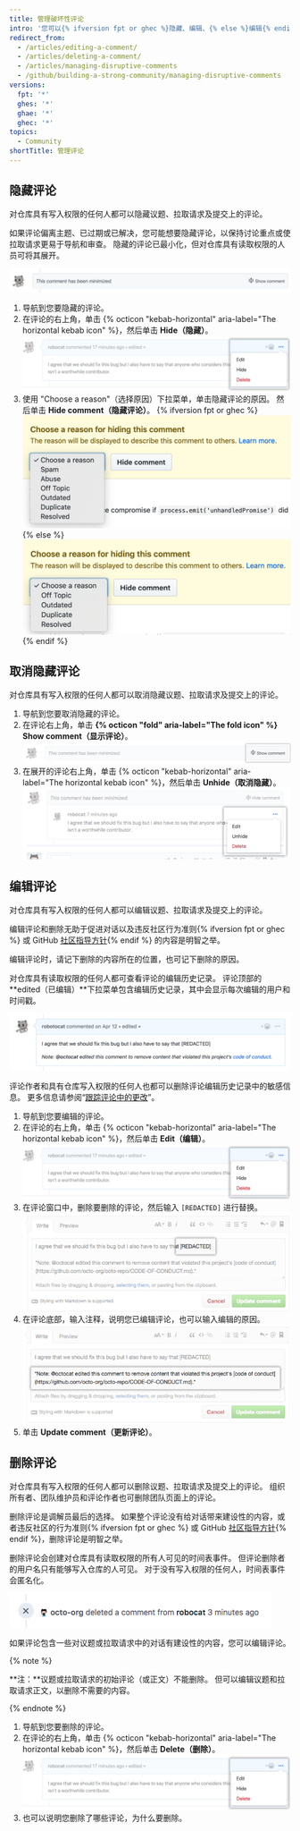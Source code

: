 ```yaml
---
title: 管理破坏性评论
intro: '您可以{% ifversion fpt or ghec %}隐藏、编辑、{% else %}编辑{% endif %}或删除对议题、拉取请求和提交的评论。'
redirect_from:
  - /articles/editing-a-comment/
  - /articles/deleting-a-comment/
  - /articles/managing-disruptive-comments
  - /github/building-a-strong-community/managing-disruptive-comments
versions:
  fpt: '*'
  ghes: '*'
  ghae: '*'
  ghec: '*'
topics:
  - Community
shortTitle: 管理评论
---
```


## 隐藏评论

对仓库具有写入权限的任何人都可以隐藏议题、拉取请求及提交上的评论。

如果评论偏离主题、已过期或已解决，您可能想要隐藏评论，以保持讨论重点或使拉取请求更易于导航和审查。 隐藏的评论已最小化，但对仓库具有读取权限的人员可将其展开。

![最小化的评论](/assets/images/help/repository/hidden-comment.png)

1. 导航到您要隐藏的评论。
2. 在评论的右上角，单击 {% octicon "kebab-horizontal" aria-label="The horizontal kebab icon" %}，然后单击 **Hide（隐藏）**。 ![显示编辑、隐藏、删除选项的水平烤肉串图标和评论调解菜单](/assets/images/help/repository/comment-menu.png)
3. 使用 "Choose a reason"（选择原因）下拉菜单，单击隐藏评论的原因。 然后单击 **Hide comment（隐藏评论）**。
  {% ifversion fpt or ghec %}
  ![选择隐藏评论的原因下拉菜单](/assets/images/help/repository/choose-reason-for-hiding-comment.png)
  {% else %}
  ![选择隐藏评论的原因下拉菜单](/assets/images/help/repository/choose-reason-for-hiding-comment-ghe.png)
  {% endif %}

## 取消隐藏评论

对仓库具有写入权限的任何人都可以取消隐藏议题、拉取请求及提交上的评论。

1. 导航到您要取消隐藏的评论。
2. 在评论右上角，单击 **{% octicon "fold" aria-label="The fold icon" %} Show comment（显示评论）**。 ![显示评论文本](/assets/images/help/repository/hidden-comment-show.png)
3. 在展开的评论右上角，单击 {% octicon "kebab-horizontal" aria-label="The horizontal kebab icon" %}，然后单击 **Unhide（取消隐藏）**。 ![显示编辑、取消隐藏、删除选项的水平烤肉串图标和评论调解菜单](/assets/images/help/repository/comment-menu-hidden.png)

## 编辑评论

对仓库具有写入权限的任何人都可以编辑议题、拉取请求及提交上的评论。

编辑评论和删除无助于促进对话以及违反社区行为准则{% ifversion fpt or ghec %} 或 GitHub [社区指导方针](/free-pro-team@latest/github/site-policy/github-community-guidelines){% endif %} 的内容是明智之举。

编辑评论时，请记下删除的内容所在的位置，也可记下删除的原因。

对仓库具有读取权限的任何人都可查看评论的编辑历史记录。 评论顶部的 **edited（已编辑）**下拉菜单包含编辑历史记录，其中会显示每次编辑的用户和时间戳。

![添加了表示内容编辑过的注释的评论](/assets/images/help/repository/content-redacted-comment.png)

评论作者和具有仓库写入权限的任何人也都可以删除评论编辑历史记录中的敏感信息。 更多信息请参阅“[跟踪评论中的更改](/communities/moderating-comments-and-conversations/tracking-changes-in-a-comment)”。

1. 导航到您要编辑的评论。
2. 在评论的右上角，单击 {% octicon "kebab-horizontal" aria-label="The horizontal kebab icon" %}，然后单击 **Edit（编辑）**。 ![显示编辑、隐藏、删除和报告选项的水平烤肉串图标和评论调解菜单](/assets/images/help/repository/comment-menu.png)
3. 在评论窗口中，删除要删除的评论，然后输入 `[REDACTED]` 进行替换。 ![包含编辑过的内容的评论窗口](/assets/images/help/issues/redacted-content-comment.png)
4. 在评论底部，输入注释，说明您已编辑评论，也可以输入编辑的原因。 ![添加了表示内容编辑过的注释的评论窗口](/assets/images/help/issues/note-content-redacted-comment.png)
5. 单击 **Update comment（更新评论）**。

## 删除评论

对仓库具有写入权限的任何人都可以删除议题、拉取请求及提交上的评论。 组织所有者、团队维护员和评论作者也可删除团队页面上的评论。

删除评论是调解员最后的选择。 如果整个评论没有给对话带来建设性的内容，或者违反社区的行为准则{% ifversion fpt or ghec %} 或 GitHub [社区指导方针](/free-pro-team@latest/github/site-policy/github-community-guidelines){% endif %}，删除评论是明智之举。

删除评论会创建对仓库具有读取权限的所有人可见的时间表事件。 但评论删除者的用户名只有能够写入仓库的人可见。 对于没有写入权限的任何人，时间表事件会匿名化。

![已删除评论的匿名化时间表事件](/assets/images/help/issues/anonymized-timeline-entry-for-deleted-comment.png)

如果评论包含一些对议题或拉取请求中的对话有建设性的内容，您可以编辑评论。

{% note %}

**注：**议题或拉取请求的初始评论（或正文）不能删除。 但可以编辑议题和拉取请求正文，以删除不需要的内容。

{% endnote %}

1. 导航到您要删除的评论。
2. 在评论的右上角，单击 {% octicon "kebab-horizontal" aria-label="The horizontal kebab icon" %}，然后单击 **Delete（删除）**。 ![显示编辑、隐藏、删除和报告选项的水平烤肉串图标和评论调解菜单](/assets/images/help/repository/comment-menu.png)
3. 也可以说明您删除了哪些评论，为什么要删除。
